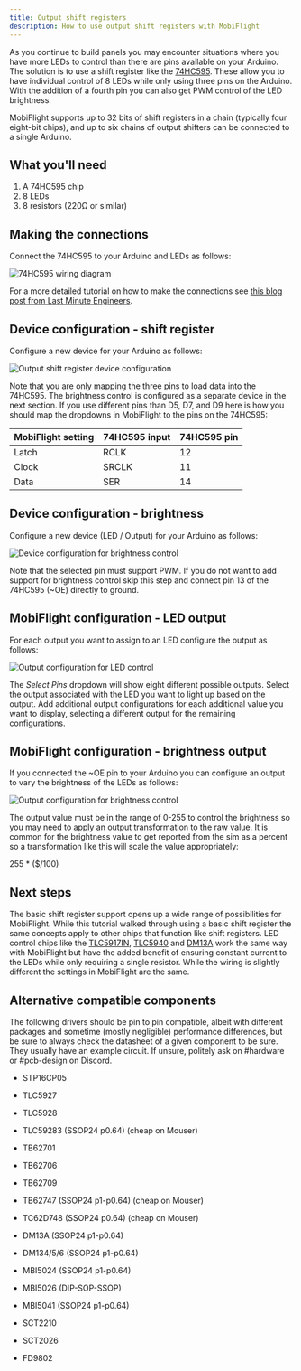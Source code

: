 ```yaml
---
title: Output shift registers
description: How to use output shift registers with MobiFlight
---
```


As you continue to build panels you may encounter situations where you have more LEDs to control than there are pins available on your Arduino. The solution is to use a shift register like the [74HC595](https://www.ti.com/lit/ds/symlink/sn74hc595.pdf). These allow you to have individual control of 8 LEDs while only using three pins on the Arduino. With the addition of a fourth pin you can also get PWM control of the LED brightness.

MobiFlight supports up to 32 bits of shift registers in a chain (typically four eight-bit chips), and up to six chains of output shifters can be connected to a single Arduino.

## What you'll need

1. A 74HC595 chip
2. 8 LEDs
3. 8 resistors (220Ω or similar)

## Making the connections

Connect the 74HC595 to your Arduino and LEDs as follows:

![74HC595 wiring diagram](https://user-images.githubusercontent.com/9524118/129448844-75cb2a01-6422-4b22-944a-3b4de89f9c2a.png)

For a more detailed tutorial on how to make the connections see [this blog post from Last Minute Engineers](https://lastminuteengineers.com/74hc595-shift-register-arduino-tutorial/).

## Device configuration - shift register

Configure a new device for your Arduino as follows:

![Output shift register device configuration](https://user-images.githubusercontent.com/9524118/129448856-d56b1615-123f-4878-a7ce-28bf1be734ef.png)

Note that you are only mapping the three pins to load data into the 74HC595. The brightness control is configured as a separate device in the next section. If you use different pins than D5, D7, and D9 here is how you should map the dropdowns in MobiFlight to the pins on the 74HC595:

| MobiFlight setting | 74HC595 input | 74HC595 pin |
| ------------------ | ------------- | ----------- |
| Latch              | RCLK          | 12          |
| Clock              | SRCLK         | 11          |
| Data               | SER           | 14          |

## Device configuration - brightness

Configure a new device (LED / Output) for your Arduino as follows:

![Device configuration for brightness control](https://user-images.githubusercontent.com/9524118/129448864-0c14e663-8bdd-48af-9bb2-85a79ffd8000.png)

Note that the selected pin must support PWM. If you do not want to add support for brightness control skip this step and connect pin 13 of the 74HC595 (~OE) directly to ground.

## MobiFlight configuration - LED output

For each output you want to assign to an LED configure the output as follows:

![Output configuration for LED control](https://user-images.githubusercontent.com/9524118/129448882-71f81c30-cd3e-49d1-afa0-b2b7789e9460.png)

The _Select Pins_ dropdown will show eight different possible outputs. Select the output associated with the LED you want to light up based on the output. Add additional output configurations for each additional value you want to display, selecting a different output for the remaining configurations.

## MobiFlight configuration - brightness output

If you connected the ~OE pin to your Arduino you can configure an output to vary the brightness of the LEDs as follows:

![Output configuration for brightness control](https://user-images.githubusercontent.com/9524118/129448921-f4ed686c-8468-4aef-8467-e67e4c04221f.png)

The output value must be in the range of 0-255 to control the brightness so you may need to apply an output transformation to the raw value. It is common for the brightness value to get reported from the sim as a percent so a transformation like this will scale the value appropriately:

255 \* ($/100)

## Next steps

The basic shift register support opens up a wide range of possibilities for MobiFlight. While this tutorial walked through using a basic shift register the same concepts apply to other chips that function like shift registers. LED control chips like the [TLC5917IN](https://www.ti.com/lit/ds/symlink/tlc5917.pdf), [TLC5940](https://www.ti.com/lit/ds/symlink/tlc5940.pdf) and [DM13A](https://trgcomponents.com/uploads/media/SP-DM13A-A.006_01.pdf) work the same way with MobiFlight but have the added benefit of ensuring constant current to the LEDs while only requiring a single resistor. While the wiring is slightly different the settings in MobiFlight are the same.

## Alternative compatible components

The following drivers should be pin to pin compatible, albeit with different packages and sometime (mostly negligible) performance differences, but be sure to always check the datasheet of a given component to be sure. They usually have an example circuit. If unsure, politely ask on #hardware or #pcb-design on Discord.

- STP16CP05
- TLC5927
- TLC5928
- TLC59283 (SSOP24 p0.64) (cheap on Mouser)
- TB62701
- TB62706
- TB62709
- TB62747 (SSOP24 p1-p0.64) (cheap on Mouser)
- TC62D748 (SSOP24 p0.64) (cheap on Mouser)

- DM13A (SSOP24 p1-p0.64)
- DM134/5/6 (SSOP24 p1-p0.64)
- MBI5024 (SSOP24 p1-p0.64)
- MBI5026 (DIP-SOP-SSOP)
- MBI5041 (SSOP24 p1-p0.64)
- SCT2210
- SCT2026
- FD9802
